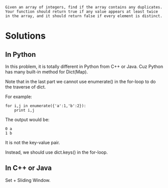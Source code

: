 	Given an array of integers, find if the array contains any duplicates. Your function should return true if any value appears at least twice in the array, and it should return false if every element is distinct.

# Solutions

## In Python
 
In this problem, it is totally different in Python from C++ or Java. Cuz Python has many built-in method for Dict(Map).

Note that in the last part we cannot use enumerate() in the for-loop to do the traverse of dict.

For example:

	for i,j in enumerate({'a':1,'b':2}):  
	    print i,j 

The output would be:

	0 a  
	1 b 

It is not the key-value pair.

Instead, we should use dict.keys() in the for-loop.

## In C++ or Java

Set + Sliding Window.